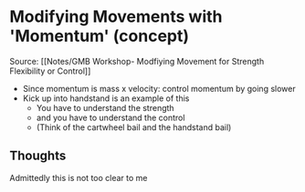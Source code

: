 # Modifying Movements with 'Momentum' (concept)

Source:
[[Notes/GMB Workshop- Modfiying Movement for Strength Flexibility or Control]]

- Since momentum is mass x velocity: control momentum by going slower
- Kick up into handstand is an example of this
	- You have to understand the strength
	- and you have to understand the control
	- (Think of the cartwheel bail and the handstand bail)

## Thoughts
Admittedly this is not too clear to me

